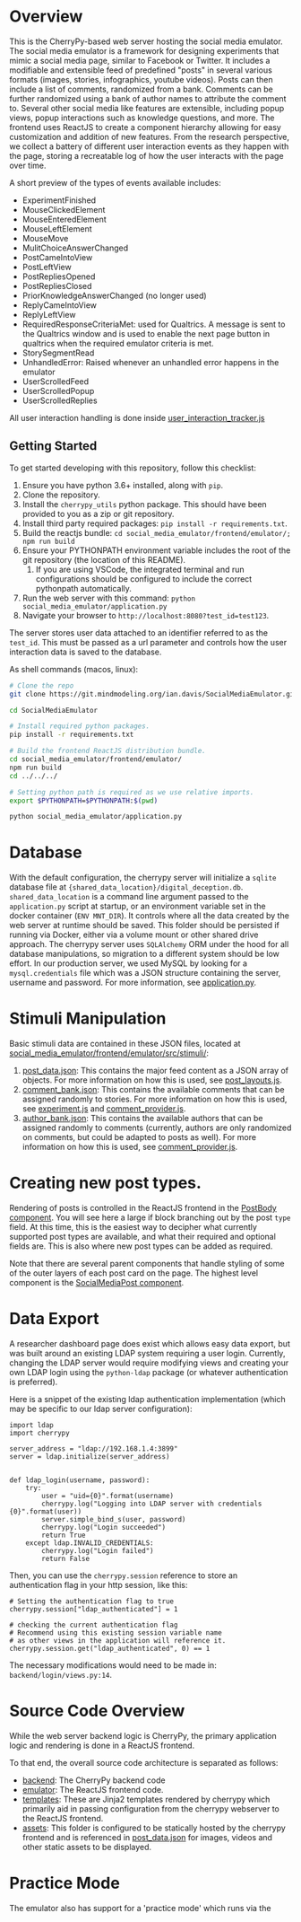 # Overview

This is the CherryPy-based web server hosting the social media emulator.
The social media emulator is a framework for designing experiments that mimic a social media page, similar to Facebook or Twitter.
It includes a modifiable and extensible feed of predefined "posts" in several various formats (images, stories, infographics, youtube videos).
Posts can then include a list of comments, randomized from a bank.
Comments can be further randomized using a bank of author names to attribute the comment to.
Several other social media like features are extensible, including popup views, popup interactions such as knowledge questions, and more.
The frontend uses ReactJS to create a component hierarchy allowing for easy customization and addition of new features.
From the research perspective, we collect a battery of different user interaction events as they happen with the page,
storing a recreatable log of how the user interacts with the page over time.

A short preview of the types of events available includes:

-   ExperimentFinished
-   MouseClickedElement
-   MouseEnteredElement
-   MouseLeftElement
-   MouseMove
-   MulitChoiceAnswerChanged
-   PostCameIntoView
-   PostLeftView
-   PostRepliesOpened
-   PostRepliesClosed
-   PriorKnowledgeAnswerChanged (no longer used)
-   ReplyCameIntoView
-   ReplyLeftView
-   RequiredResponseCriteriaMet: used for Qualtrics. A message is sent to the Qualtrics window and is used to enable the next page button in qualtrics when the required emulator criteria is met.
-   StorySegmentRead
-   UnhandledError: Raised whenever an unhandled error happens in the emulator
-   UserScrolledFeed
-   UserScrolledPopup
-   UserScrolledReplies

All user interaction handling is done inside [user_interaction_tracker.js](social_media_emulator/frontend/emulator/src/user_interaction_tracker.js#L88)

## Getting Started

To get started developing with this repository, follow this checklist:

1. Ensure you have python 3.6+ installed, along with `pip`.
1. Clone the repository.
1. Install the `cherrypy_utils` python package. This should have been provided to you as a zip or git repository.
1. Install third party required packages: `pip install -r requirements.txt`.
1. Build the reactjs bundle: `cd social_media_emulator/frontend/emulator/; npm run build`
1. Ensure your PYTHONPATH environment variable includes the root of the git repository (the location of this README).
    1. If you are using VSCode, the integrated terminal and run configurations should be configured to include the correct pythonpath automatically.
1. Run the web server with this command: `python social_media_emulator/application.py`
1. Navigate your browser to `http://localhost:8080?test_id=test123`.

The server stores user data attached to an identifier referred to as the `test_id`. This must be passed as a url parameter and controls how the user interaction data is saved to the database.

As shell commands (macos, linux):

```sh
# Clone the repo
git clone https://git.mindmodeling.org/ian.davis/SocialMediaEmulator.git

cd SocialMediaEmulator

# Install required python packages.
pip install -r requirements.txt

# Build the frontend ReactJS distribution bundle.
cd social_media_emulator/frontend/emulator/
npm run build
cd ../../../

# Setting python path is required as we use relative imports.
export $PYTHONPATH=$PYTHONPATH:$(pwd)

python social_media_emulator/application.py
```

# Database

With the default configuration, the cherrypy server will initialize a `sqlite` database file at `{shared_data_location}/digital_deception.db`.
`shared_data_location` is a command line argument passed to the `application.py` script at startup, or an environment variable set in the docker container (`ENV MNT_DIR`). It controls where all the data created by the web server at runtime should be saved. This folder should be persisted if running via Docker, either via a volume mount or other shared drive approach.
The cherrypy server uses `SQLAlchemy` ORM under the hood for all database manipulations, so migration to a different system should be low effort.
In our production server, we used MySQL by looking for a `mysql.credentials` file which was a JSON structure containing the server, username and password.
For more information, see [application.py](social_media_emulator/application.py#L83).

# Stimuli Manipulation

Basic stimuli data are contained in these JSON files, located at [social_media_emulator/frontend/emulator/src/stimuli/](social_media_emulator/frontend/emulator/src/stimuli/):

1. [post_data.json](social_media_emulator/frontend/emulator/src/stimuli/post_data.json): This contains the major feed content as a JSON array of objects. For more information on how this is used, see [post_layouts.js](social_media_emulator/frontend/emulator/src/posts/post_layouts.js#L113).
1. [comment_bank.json](social_media_emulator/frontend/emulator/src/stimuli/comment_bank.json): This contains the available comments that can be assigned randomly to stories. For more information on how this is used, see [experiment.js](social_media_emulator/frontend/emulator/src/experiment.js#L221) and [comment_provider.js](social_media_emulator/frontend/emulator/src/stimuli/comment_provider.js#L59).
1. [author_bank.json](social_media_emulator/frontend/emulator/src/stimuli/author_bank.json): This contains the available authors that can be assigned randomly to comments (currently, authors are only randomized on comments, but could be adapted to posts as well). For more information on how this is used, see [comment_provider.js](social_media_emulator/frontend/emulator/src/stimuli/comment_provider.js#L133).

# Creating new post types.

Rendering of posts is controlled in the ReactJS frontend in the [PostBody component](social_media_emulator/frontend/emulator/src/posts/post_layouts.js#L113).
You will see here a large if block branching out by the post `type` field.
At this time, this is the easiest way to decipher what currently supported post types are available, and what their required and optional fields are.
This is also where new post types can be added as required.

Note that there are several parent components that handle styling of some of the outer layers of each post card on the page. The highest level component is the [SocialMediaPost component](social_media_emulator/frontend/emulator/src/posts/post_layouts.js#L239).

# Data Export

A researcher dashboard page does exist which allows easy data export, but was built around an existing LDAP system requiring a user login.
Currently, changing the LDAP server would require modifying views and creating your own LDAP login using the
`python-ldap` package (or whatever authentication is preferred).

Here is a snippet of the existing ldap authentication implementation (which may be specific to our ldap server configuration):

```
import ldap
import cherrypy

server_address = "ldap://192.168.1.4:3899"
server = ldap.initialize(server_address)


def ldap_login(username, password):
    try:
        user = "uid={0}".format(username)
        cherrypy.log("Logging into LDAP server with credentials {0}".format(user))
        server.simple_bind_s(user, password)
        cherrypy.log("Login succeeded")
        return True
    except ldap.INVALID_CREDENTIALS:
        cherrypy.log("Login failed")
        return False

```

Then, you can use the `cherrypy.session` reference to store an authentication flag in your http session, like this:

```
# Setting the authentication flag to true
cherrypy.session["ldap_authenticated"] = 1

# checking the current authentication flag
# Recommend using this existing session variable name
# as other views in the application will reference it.
cherrypy.session.get("ldap_authenticated", 0) == 1
```

The necessary modifications would need to be made in: `backend/login/views.py:14`.

# Source Code Overview

While the web server backend logic is CherryPy, the primary application logic and rendering is done in a ReactJS frontend.

To that end, the overall source code architecture is separated as follows:

-   [backend](social_media_emulator/frontend/emulator/): The CherryPy backend code
-   [emulator](social_media_emulator/frontend/emulator): The ReactJS frontend code.
-   [templates](social_media_emulator/frontend/templates): These are Jinja2 templates rendered by cherrypy which primarily aid in passing configuration from the cherrypy webserver to the ReactJS frontend.
-   [assets](social_media_emulator/frontend/assets): This folder is configured to be statically hosted by the cherrypy frontend and is referenced in [post_data.json](social_media_emulator/frontend/emulator/src/stimuli/post_data.json) for images, videos and other static assets to be displayed.

# Practice Mode

The emulator also has support for a 'practice mode' which runs via the
